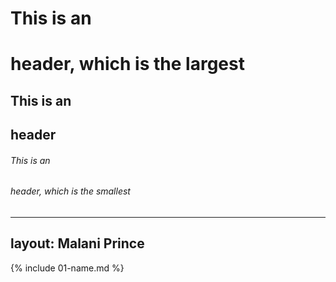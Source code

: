 # This is an <h1> header, which is the largest
## This is an <h2> header
###### This is an <h6> header, which is the smallest
---
layout: Malani Prince
---

{% include 01-name.md %}
